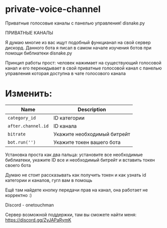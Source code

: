 # private-voice-channel
Приватные голосовые каналы с панелью управления! disnake.py


ПРИВАТНЫЕ КАНАЛЫ

Я думаю многие из вас ищут подобный функцианал на свой сервер дискорд. Данного бота я писал в самом начале изучения ботов при помощи библиатеки disnake.py

Принцип работы прост: человек нажимает на существующий голосовой канал и его перекидывает в свой приватные голосовой канал с панелью управления которая доступна в чате голосового канала



# Изменить:

| Name                | Description                      |
| ----------          | -------------------------------- |
| `category_id`       | ID категории                     |
| `after.channel.id`  | ID канала                        |
| `bitrate`           | Укажите необходимый битрейт      |
| `bot.run('')`       | Укажите токен вашего бота        |


Установка проста как два пальца:
установите все необходимые библиатеки, укажите ID все и необходимый битрейт и вставить токен своего бота

Думаю не стоит рассказывать как получить токен и как узнать id категории и каналов, гугл вам в помощь

Ещё там найдете кнопку передачи прав на канал, она работает не корректно :)

Discord - onetouchman

Сервер возможной поддержки, там вы сможете найти меня: https://discord.gg/ZyJAPaRymK
